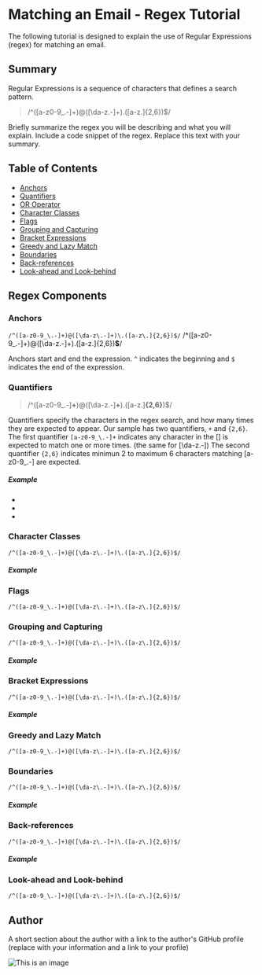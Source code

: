 # Matching an Email - Regex Tutorial

The following tutorial is designed to explain the use of Regular Expressions (regex) for matching an email. 

## Summary

Regular Expressions is a sequence of characters that defines a search pattern. 

 > /^([a-z0-9_\.-]+)@([\da-z\.-]+)\.([a-z\.]{2,6})$/

Briefly summarize the regex you will be describing and what you will explain. Include a code snippet of the regex. Replace this text with your summary.

## Table of Contents

- [Anchors](#anchors)
- [Quantifiers](#quantifiers)
- [OR Operator](#or-operator)
- [Character Classes](#character-classes)
- [Flags](#flags)
- [Grouping and Capturing](#grouping-and-capturing)
- [Bracket Expressions](#bracket-expressions)
- [Greedy and Lazy Match](#greedy-and-lazy-match)
- [Boundaries](#boundaries)
- [Back-references](#back-references)
- [Look-ahead and Look-behind](#look-ahead-and-look-behind)

## Regex Components

### Anchors
`/^([a-z0-9_\.-]+)@([\da-z\.-]+)\.([a-z\.]{2,6})$/`
/**^**([a-z0-9_\.-]+)@([\da-z\.-]+)\.([a-z\.]{2,6})**$**/

Anchors start and end the expression. `^` indicates the beginning and `$` indicates the end of the expression.  

### Quantifiers

 > /^([a-z0-9_\.-]**+**)@([\da-z\.-]**+**)\.([a-z\.]**{2,6}**)$/

Quantifiers specify the characters in the regex search, and how many times they are expected to appear. Our sample has two quantifiers, `+` and `{2,6}`.
The first quantifier `[a-z0-9_\.-]+` indicates any character in the [] is expected to match one or more times. (the same for [\da-z\.-])
The second quantifier `{2,6}` indicates minimun 2 to maximum 6 characters matching [a-z0-9_\.-] are expected. 

##### Example
-
-
-



<!-- ### OR Operator
 > /^([a-z0-9_\.-]+)@([\da-z\.-]+)\.([a-z\.]{2,6})$/ 
 not included -->

### Character Classes
`/^([a-z0-9_\.-]+)@([\da-z\.-]+)\.([a-z\.]{2,6})$/`
 ##### Example



### Flags
`/^([a-z0-9_\.-]+)@([\da-z\.-]+)\.([a-z\.]{2,6})$/`
### Grouping and Capturing
`/^([a-z0-9_\.-]+)@([\da-z\.-]+)\.([a-z\.]{2,6})$/`
 ##### Example



### Bracket Expressions
`/^([a-z0-9_\.-]+)@([\da-z\.-]+)\.([a-z\.]{2,6})$/`
 ##### Example



### Greedy and Lazy Match
`/^([a-z0-9_\.-]+)@([\da-z\.-]+)\.([a-z\.]{2,6})$/`
### Boundaries

`/^([a-z0-9_\.-]+)@([\da-z\.-]+)\.([a-z\.]{2,6})$/`
 ##### Example



### Back-references
`/^([a-z0-9_\.-]+)@([\da-z\.-]+)\.([a-z\.]{2,6})$/`
 ##### Example


### Look-ahead and Look-behind
`/^([a-z0-9_\.-]+)@([\da-z\.-]+)\.([a-z\.]{2,6})$/`

 

## Author

A short section about the author with a link to the author's GitHub profile (replace with your information and a link to your profile)

![This is an image](https://)